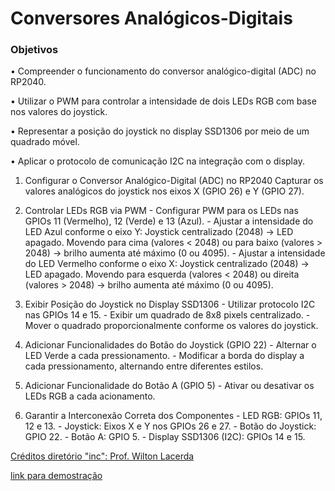 # Conversores Analógicos-Digitais

### Objetivos 

• Compreender o funcionamento do conversor analógico-digital (ADC) no RP2040. 

• Utilizar o PWM para controlar a intensidade de dois LEDs RGB com base nos valores do joystick.

• Representar a posição do joystick no display SSD1306 por meio de um quadrado móvel.

• Aplicar o protocolo de comunicação I2C na integração com o display.


1. Configurar o Conversor Analógico-Digital (ADC) no RP2040
        Capturar os valores analógicos do joystick nos eixos X (GPIO 26) e Y (GPIO 27).

2. Controlar LEDs RGB via PWM
        - Configurar PWM para os LEDs nas GPIOs 11 (Vermelho), 12 (Verde) e 13 (Azul).
        - Ajustar a intensidade do LED Azul conforme o eixo Y:
            Joystick centralizado (2048) → LED apagado.
            Movendo para cima (valores < 2048) ou para baixo (valores > 2048) → brilho aumenta até máximo (0 ou 4095).
        - Ajustar a intensidade do LED Vermelho conforme o eixo X:
            Joystick centralizado (2048) → LED apagado.
            Movendo para esquerda (valores < 2048) ou direita (valores > 2048) → brilho aumenta até máximo (0 ou 4095).

3. Exibir Posição do Joystick no Display SSD1306
        - Utilizar protocolo I2C nas GPIOs 14 e 15.
        - Exibir um quadrado de 8x8 pixels centralizado.
        - Mover o quadrado proporcionalmente conforme os valores do joystick.

4. Adicionar Funcionalidades do Botão do Joystick (GPIO 22)
        - Alternar o LED Verde a cada pressionamento.
        - Modificar a borda do display a cada pressionamento, alternando entre diferentes estilos.

5. Adicionar Funcionalidade do Botão A (GPIO 5)
        - Ativar ou desativar os LEDs RGB a cada acionamento.

6. Garantir a Interconexão Correta dos Componentes
        - LED RGB: GPIOs 11, 12 e 13.
        - Joystick: Eixos X e Y nos GPIOs 26 e 27.
        - Botão do Joystick: GPIO 22.
        - Botão A: GPIO 5.
        - Display SSD1306 (I2C): GPIOs 14 e 15.

[Créditos diretório "inc": Prof. Wilton Lacerda](https://github.com/wiltonlacerda)

[link para demostração]()
